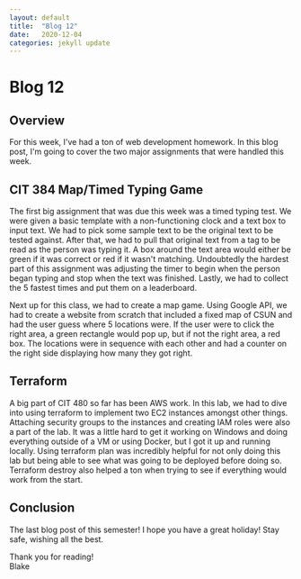 ```yaml
---
layout: default
title:  "Blog 12"
date:   2020-12-04
categories: jekyll update
---
```


<h1>Blog 12</h1>


<h2>Overview</h2>
For this week, I've had a ton of web development homework. In this blog post, I'm going to cover the two major assignments that were handled this week. 

<h2>CIT 384 Map/Timed Typing Game</h2>
The first big assignment that was due this week was a timed typing test. We were given a basic template with a non-functioning clock and a text box to input text. We had to pick some sample text to be the original text to be tested against. After that, we had to pull that original text from a tag to be read as the person was typing it. A box around the text area would either be green if it was correct or red if it wasn't matching. Undoubtedly the hardest part of this assignment was adjusting the timer to begin when the person began typing and stop when the text was finished. Lastly, we had to collect the 5 fastest times and put them on a leaderboard. 

Next up for this class, we had to create a map game. Using Google API, we had to create a website from scratch that included a fixed map of CSUN and had the user guess where 5 locations were. If the user were to click the right area, a green rectangle would pop up, but if not the right area, a red box. The locations were in sequence with each other and had a counter on the right side displaying how many they got right. 

<h2>Terraform</h2>
A big part of CIT 480 so far has been AWS work. In this lab, we had to dive into using terraform to implement two EC2 instances amongst other things. Attaching security groups to the instances and creating IAM roles were also a part of the lab. It was a little hard to get it working on Windows and doing everything outside of a VM or using Docker, but I got it up and running locally. Using terraform plan was incredibly helpful for not only doing this lab but being able to see what was going to be deployed before doing so. Terraform destroy also helped a ton when trying to see if everything would work from the start.

<h2>Conclusion</h2>
The last blog post of this semester! I hope you have a great holiday! Stay safe, wishing all the best.


Thank you for reading!<br/>
Blake
